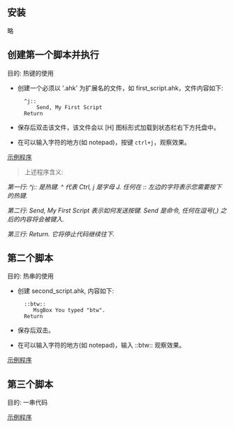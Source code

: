 
## 安装

略


## 创建第一个脚本并执行

目的: 热键的使用

- 创建一个必须以 '.ahk' 为扩展名的文件，如 first_script.ahk，文件内容如下:
  ```
    ^j::
        Send, My First Script
    Return
  ```

- 保存后双击该文件，该文件会以 [H] 图标形式加载到状态栏右下方托盘中。

- 在可以输入字符的地方(如 notepad)，按键 `ctrl+j`，观察效果。

[示例程序](测试/first_script.ahk)


> 上述程序含义:

*第一行: ^j:: 是热键. ^ 代表 Ctrl, j 是字母 J. 任何在 :: 左边的字符表示您需要按下的热键.*

*第二行: Send, My First Script 表示如何发送按键. Send 是命令, 任何在逗号(,) 之后的内容将会被键入.*

*第三行: Return. 它将停止代码继续往下.*


## 第二个脚本

目的: 热串的使用

- 创建 second_script.ahk, 内容如下:
  ```
    ::btw::
       MsgBox You typed "btw".
    Return
  ```

- 保存后双击。

- 在可以输入字符的地方(如 notepad)，输入 ::btw:: 观察效果。

[示例程序](测试/second_script.ahk)


## 第三个脚本

目的: 一串代码

[示例程序](测试/third_script.ahk)
